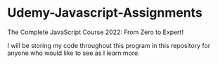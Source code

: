 # Udemy-Javascript-Assignments
The Complete JavaScript Course 2022: From Zero to Expert!

I will be storing my code throughout this program in this repository for anyone who would like to see as I learn more.
